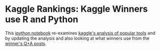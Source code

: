 # Kaggle Rankings: Kaggle Winners use R and Python

This [ipython notebook](http://nbviewer.ipython.org/github/MITSloanDataAnalytics/kaggle-rankings/blob/master/kaggle_ranking.ipynb) re-examines [kaggle's analysis of popular tools](http://blog.kaggle.com/2011/11/27/kagglers-favorite-tools/) and by updating the analysis and also looking at what winners use from the  [winner's Q+A posts](http://blog.kaggle.com/category/dojo/).
